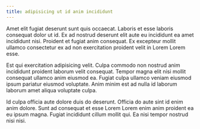 ```yaml
---
title: adipisicing ut id anim incididunt
---
```


Amet elit fugiat deserunt sunt quis occaecat. Laboris et esse laboris consequat dolor ut id. Ex ad nostrud deserunt elit aute eu incididunt ea amet incididunt nisi. Proident et fugiat anim consequat. Ex excepteur mollit ullamco consectetur ex ad non exercitation proident velit in Lorem Lorem esse.

Est qui exercitation adipisicing velit. Culpa commodo non nostrud anim incididunt proident laborum velit consequat. Tempor magna elit nisi mollit consequat ullamco anim eiusmod ea. Fugiat culpa ullamco veniam eiusmod ipsum pariatur eiusmod voluptate. Anim minim est ad nulla id laborum laborum amet aliqua voluptate culpa.

Id culpa officia aute dolore duis do deserunt. Officia do aute sint id enim anim dolore. Sunt ad consequat et esse Lorem Lorem enim anim proident ea eu ipsum magna. Fugiat incididunt cillum mollit qui. Ea nisi tempor nostrud nisi nisi.